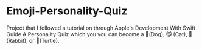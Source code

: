 # Emoji-Personality-Quiz
Project that I followed a tutorial on through Apple's Development With Swift Guide
A Personailty Quiz which you you can become a 🐶(Dog), 🐱 (Cat), 🐰 (Rabbit), or 🐢(Turtle).
